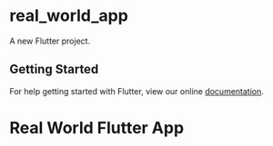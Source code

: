 # real_world_app

A new Flutter project.

## Getting Started

For help getting started with Flutter, view our online
[documentation](https://flutter.io/).
# Real World Flutter App
